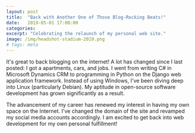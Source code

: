```yaml
---
layout: post
title:  "Back with Another One of Those Blog-Rocking Beats!"
date:   2019-05-01 17:00:00
categories:
excerpt: "Celebrating the relaunch of my personal web site."
image: /img/headshot-stadium-2019.png
# tags: meta
---
```

It's great to back blogging on the internet! A lot has changed since I last posted: I got a apartments, cars, and jobs. I went from writing C# in Microsoft Dynamics CRM to programming in Python on the Django web application framework. Instead of using Windows, I've been diving deep into Linux (particularly Debian). My aptitude in open-source software development has grown significantly as a result.

The advancement of my career has renewed my interest in having my own space on the Internet. I've changed the domain of the site and revamped my social media accounts accordingly. I am excited to get back into web development for my own personal fulfillment!
